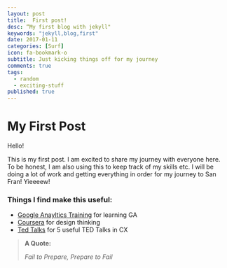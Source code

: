 ```yaml
---
layout: post
title:  First post!
desc: “My first blog with jekyll"
keywords: "jekyll,blog,first"
date: 2017-01-11
categories: [Surf]
icon: fa-bookmark-o
subtitle: Just kicking things off for my journey
comments: true
tags:
  - random
  - exciting-stuff
published: true
---
```



# My First Post

Hello!

This is my first post.  I am excited to share my journey with everyone here.  To be honest, I am also using this to keep track of my skills etc.  I will be doing a lot of work and getting everything in order for my journey to San Fran! Yieeeew!


### Things I find make this useful:

 * [Google Anayltics Training](https://analyticsacademy.withgoogle.com/) for learning GA
 * [Coursera](https://www.coursera.org/learn/design-thinking-innovation/lecture/F04r6/learning-launch-tool) for design thinking
 * [Ted Talks](http://www.liveperson.com/connected-customer/posts/cx-brain-these-are-5-ted-talks-you-need-see) for 5 useful TED Talks in CX
 


> **A Quote:**
>
> *Fail to Prepare,*
> *Prepare to Fail*
